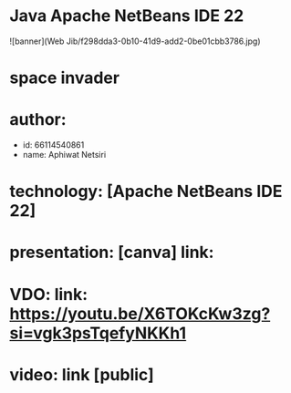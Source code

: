 
# Java Apache NetBeans IDE 22

![banner](Web Jib/f298dda3-0b10-41d9-add2-0be01cbb3786.jpg)

# space invader
# author: 
  * id: 66114540861
  * name: Aphiwat Netsiri

# technology: [Apache NetBeans IDE 22]

# presentation: [canva] link:
# VDO: link: https://youtu.be/X6TOKcKw3zg?si=vgk3psTqefyNKKh1
# video: link [public]

